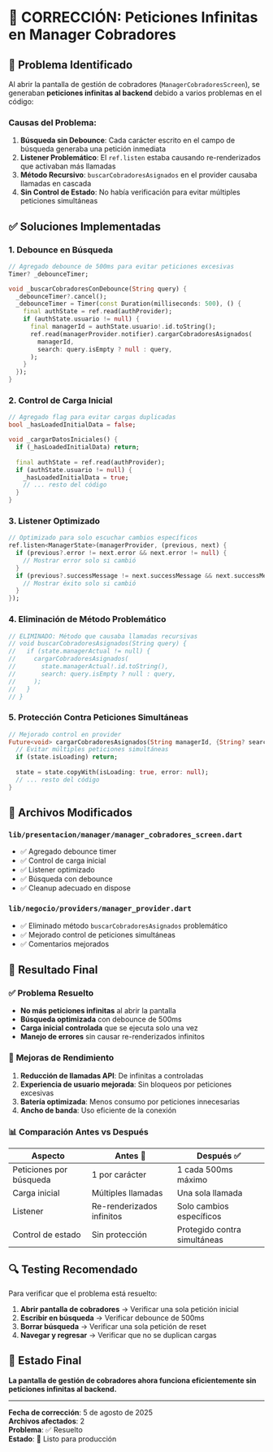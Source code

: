 # 🔧 CORRECCIÓN: Peticiones Infinitas en Manager Cobradores

## 🚨 Problema Identificado

Al abrir la pantalla de gestión de cobradores (`ManagerCobradoresScreen`), se generaban **peticiones infinitas al backend** debido a varios problemas en el código:

### Causas del Problema:

1. **Búsqueda sin Debounce**: Cada carácter escrito en el campo de búsqueda generaba una petición inmediata
2. **Listener Problemático**: El `ref.listen` estaba causando re-renderizados que activaban más llamadas
3. **Método Recursivo**: `buscarCobradoresAsignados` en el provider causaba llamadas en cascada
4. **Sin Control de Estado**: No había verificación para evitar múltiples peticiones simultáneas

## ✅ Soluciones Implementadas

### 1. **Debounce en Búsqueda** 
```dart
// Agregado debounce de 500ms para evitar peticiones excesivas
Timer? _debounceTimer;

void _buscarCobradoresConDebounce(String query) {
  _debounceTimer?.cancel();
  _debounceTimer = Timer(const Duration(milliseconds: 500), () {
    final authState = ref.read(authProvider);
    if (authState.usuario != null) {
      final managerId = authState.usuario!.id.toString();
      ref.read(managerProvider.notifier).cargarCobradoresAsignados(
        managerId,
        search: query.isEmpty ? null : query,
      );
    }
  });
}
```

### 2. **Control de Carga Inicial**
```dart
// Agregado flag para evitar cargas duplicadas
bool _hasLoadedInitialData = false;

void _cargarDatosIniciales() {
  if (_hasLoadedInitialData) return;
  
  final authState = ref.read(authProvider);
  if (authState.usuario != null) {
    _hasLoadedInitialData = true;
    // ... resto del código
  }
}
```

### 3. **Listener Optimizado**
```dart
// Optimizado para solo escuchar cambios específicos
ref.listen<ManagerState>(managerProvider, (previous, next) {
  if (previous?.error != next.error && next.error != null) {
    // Mostrar error solo si cambió
  }
  if (previous?.successMessage != next.successMessage && next.successMessage != null) {
    // Mostrar éxito solo si cambió
  }
});
```

### 4. **Eliminación de Método Problemático**
```dart
// ELIMINADO: Método que causaba llamadas recursivas
// void buscarCobradoresAsignados(String query) {
//   if (state.managerActual != null) {
//     cargarCobradoresAsignados(
//       state.managerActual!.id.toString(),
//       search: query.isEmpty ? null : query,
//     );
//   }
// }
```

### 5. **Protección Contra Peticiones Simultáneas**
```dart
// Mejorado control en provider
Future<void> cargarCobradoresAsignados(String managerId, {String? search}) async {
  // Evitar múltiples peticiones simultáneas
  if (state.isLoading) return;
  
  state = state.copyWith(isLoading: true, error: null);
  // ... resto del código
}
```

## 📁 Archivos Modificados

### `lib/presentacion/manager/manager_cobradores_screen.dart`
- ✅ Agregado debounce timer
- ✅ Control de carga inicial
- ✅ Listener optimizado
- ✅ Búsqueda con debounce
- ✅ Cleanup adecuado en dispose

### `lib/negocio/providers/manager_provider.dart`
- ✅ Eliminado método `buscarCobradoresAsignados` problemático
- ✅ Mejorado control de peticiones simultáneas
- ✅ Comentarios mejorados

## 🎯 Resultado Final

### ✅ **Problema Resuelto**
- **No más peticiones infinitas** al abrir la pantalla
- **Búsqueda optimizada** con debounce de 500ms
- **Carga inicial controlada** que se ejecuta solo una vez
- **Manejo de errores** sin causar re-renderizados infinitos

### 🚀 **Mejoras de Rendimiento**
1. **Reducción de llamadas API**: De infinitas a controladas
2. **Experiencia de usuario mejorada**: Sin bloqueos por peticiones excesivas
3. **Batería optimizada**: Menos consumo por peticiones innecesarias
4. **Ancho de banda**: Uso eficiente de la conexión

### 📊 **Comparación Antes vs Después**

| Aspecto | Antes 🚨 | Después ✅ |
|---------|----------|------------|
| Peticiones por búsqueda | 1 por carácter | 1 cada 500ms máximo |
| Carga inicial | Múltiples llamadas | Una sola llamada |
| Listener | Re-renderizados infinitos | Solo cambios específicos |
| Control de estado | Sin protección | Protegido contra simultáneas |

## 🔍 Testing Recomendado

Para verificar que el problema está resuelto:

1. **Abrir pantalla de cobradores** → Verificar una sola petición inicial
2. **Escribir en búsqueda** → Verificar debounce de 500ms
3. **Borrar búsqueda** → Verificar una sola petición de reset
4. **Navegar y regresar** → Verificar que no se duplican cargas

## 🎉 Estado Final

**La pantalla de gestión de cobradores ahora funciona eficientemente sin peticiones infinitas al backend.**

---

**Fecha de corrección**: 5 de agosto de 2025  
**Archivos afectados**: 2  
**Problema**: ✅ Resuelto  
**Estado**: 🚀 Listo para producción

